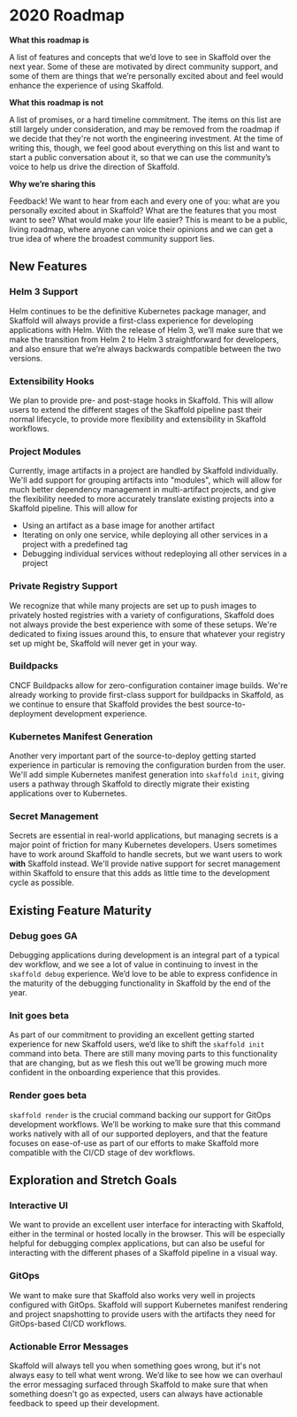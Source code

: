 # 2020 Roadmap

**What this roadmap is**

A list of features and concepts that we’d love to see in Skaffold over the next year. Some of these are motivated by direct community support, and some of them are things that we’re personally excited about and feel would enhance the experience of using Skaffold.

**What this roadmap is not**

A list of promises, or a hard timeline commitment. The items on this list are still largely under consideration, and may be removed from the roadmap if we decide that they're not worth the engineering investment. At the time of writing this, though, we feel good about everything on this list and want to start a public conversation about it, so that we can use the community’s voice to help us drive the direction of Skaffold.

**Why we’re sharing this**

Feedback! We want to hear from each and every one of you: what are you personally excited about in Skaffold? What are the features that you most want to see? What would make your life easier? This is meant to be a public, living roadmap, where anyone can voice their opinions and we can get a true idea of where the broadest community support lies.

## New Features

### Helm 3 Support
Helm continues to be the definitive Kubernetes package manager, and Skaffold will always provide a first-class experience for developing applications with Helm. With the release of Helm 3, we’ll make sure that we make the transition from Helm 2 to Helm 3 straightforward for developers, and also ensure that we’re always backwards compatible between the two versions.

### Extensibility Hooks
We plan to provide pre- and post-stage hooks in Skaffold. This will allow users to extend the different stages of the Skaffold pipeline past their normal lifecycle, to provide more flexibility and extensibility in Skaffold workflows.

### Project Modules
Currently, image artifacts in a project are handled by Skaffold individually. We'll add support for grouping artifacts into "modules", which will allow for much better dependency management in multi-artifact projects, and give the flexibility needed to more accurately translate existing projects into a Skaffold pipeline. This will allow for
* Using an artifact as a base image for another artifact
* Iterating on only one service, while deploying all other services in a project with a predefined tag
* Debugging individual services without redeploying all other services in a project

### Private Registry Support
We recognize that while many projects are set up to push images to privately hosted registries with a variety of configurations, Skaffold does not always provide the best experience with some of these setups. We're dedicated to fixing issues around this, to ensure that whatever your registry set up might be, Skaffold will never get in your way.

### Buildpacks
CNCF Buildpacks allow for zero-configuration container image builds. We're already working to provide first-class support for buildpacks in Skaffold, as we continue to ensure that Skaffold provides the best source-to-deployment development experience.

### Kubernetes Manifest Generation
Another very important part of the source-to-deploy getting started experience in particular is removing the configuration burden from the user. We'll add simple Kubernetes manifest generation into `skaffold init`, giving users a pathway through Skaffold to directly migrate their existing applications over to Kubernetes.

### Secret Management
Secrets are essential in real-world applications, but managing secrets is a major point of friction for many Kubernetes developers. Users sometimes have to work around Skaffold to handle secrets, but we want users to work **with** Skaffold instead. We'll provide native support for secret management within Skaffold to ensure that this adds as little time to the development cycle as possible.

## Existing Feature Maturity
### Debug goes GA
Debugging applications during development is an integral part of a typical dev workflow, and we see a lot of value in continuing to invest in the `skaffold debug` experience. We’d love to be able to express confidence in the maturity of the debugging functionality in Skaffold by the end of the year.

### Init goes beta
As part of our commitment to providing an excellent getting started experience for new Skaffold users, we’d like to shift the `skaffold init` command into beta. There are still many moving parts to this functionality that are changing, but as we flesh this out we’ll be growing much more confident in the onboarding experience that this provides.

### Render goes beta
`skaffold render` is the crucial command backing our support for GitOps development workflows. We’ll be working to make sure that this command works natively with all of our supported deployers, and that the feature focuses on ease-of-use as part of our efforts to make Skaffold more compatible with the CI/CD stage of dev workflows.

## Exploration and Stretch Goals
### Interactive UI
We want to provide an excellent user interface for interacting with Skaffold, either in the terminal or hosted locally in the browser. This will be especially helpful for debugging complex applications, but can also be useful for interacting with the different phases of a Skaffold pipeline in a visual way.

### GitOps
We want to make sure that Skaffold also works very well in projects configured with GitOps. Skaffold will support Kubernetes manifest rendering and project snapshotting to provide users with the artifacts they need for GitOps-based CI/CD workflows.

### Actionable Error Messages
Skaffold will always tell you when something goes wrong, but it's not always easy to tell what went wrong. We’d like to see how we can overhaul the error messaging surfaced through Skaffold to make sure that when something doesn't go as expected, users can always have actionable feedback to speed up their development.
